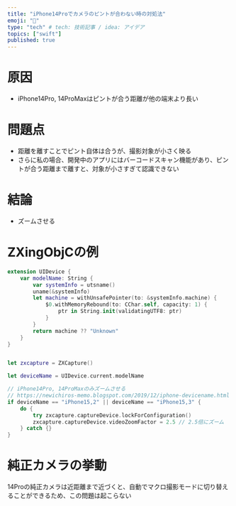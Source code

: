 ```yaml
---
title: "iPhone14Proでカメラのピントが合わない時の対処法"
emoji: "🐾"
type: "tech" # tech: 技術記事 / idea: アイデア
topics: ["swift"]
published: true
---
```


# 原因
- iPhone14Pro, 14ProMaxはピントが合う距離が他の端末より長い

# 問題点
- 距離を離すことでピント自体は合うが、撮影対象が小さく映る
- さらに私の場合、開発中のアプリにはバーコードスキャン機能があり、ピントが合う距離まで離すと、対象が小さすぎて認識できない

# 結論
- ズームさせる

# ZXingObjCの例
```swift
extension UIDevice {
    var modelName: String {
        var systemInfo = utsname()
        uname(&systemInfo)
        let machine = withUnsafePointer(to: &systemInfo.machine) {
            $0.withMemoryRebound(to: CChar.self, capacity: 1) {
                ptr in String.init(validatingUTF8: ptr)
            }
        }
        return machine ?? "Unknown"
    }
}


let zxcapture = ZXCapture()

let deviceName = UIDevice.current.modelName

// iPhone14Pro, 14ProMaxのみズームさせる
// https://newichiros-memo.blogspot.com/2019/12/iphone-devicename.html
if deviceName == "iPhone15,2" || deviceName == "iPhone15,3" {
    do {
        try zxcapture.captureDevice.lockForConfiguration()
        zxcapture.captureDevice.videoZoomFactor = 2.5 // 2.5倍にズーム
    } catch {}
}
```

# 純正カメラの挙動
14Proの純正カメラは近距離まで近づくと、自動でマクロ撮影モードに切り替えることができるため、この問題は起こらない
